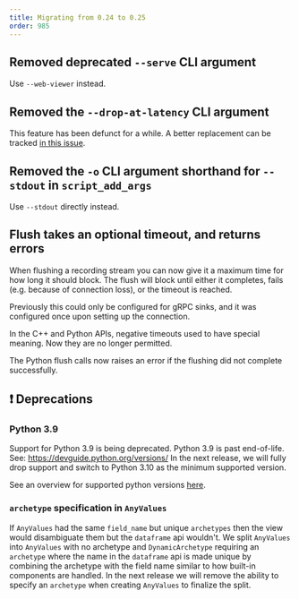 ```yaml
---
title: Migrating from 0.24 to 0.25
order: 985
---
```


<!--   ^^^ this number must be _decremented_ when you copy/paste this file -->

## Removed deprecated `--serve` CLI argument

Use `--web-viewer` instead.

## Removed the `--drop-at-latency` CLI argument

This feature has been defunct for a while. A better replacement can be tracked [in this issue](https://github.com/rerun-io/rerun/issues/11024).

## Removed the `-o` CLI argument shorthand for `--stdout` in `script_add_args`

Use `--stdout` directly instead.

## Flush takes an optional timeout, and returns errors

When flushing a recording stream you can now give it a maximum time for how long it should block.
The flush will block until either it completes, fails (e.g. because of connection loss), or the timeout is reached.

Previously this could only be configured for gRPC sinks, and it was configured once upon setting up the connection.

In the C++ and Python APIs, negative timeouts used to have special meaning. Now they are no longer permitted.

The Python flush calls now raises an error if the flushing did not complete successfully.

## ❗ Deprecations

### Python 3.9

Support for Python 3.9 is being deprecated. Python 3.9 is past end-of-life. See: https://devguide.python.org/versions/
In the next release, we will fully drop support and switch to Python 3.10 as the minimum supported version.

See an overview for supported python versions [here](https://ref.rerun.io/docs/python/main/common#supported-python-versions).

### `archetype` specification in `AnyValues`

If `AnyValues` had the same `field_name` but unique `archetypes` then the view would disambiguate them but the `dataframe` api wouldn't.
We split `AnyValues` into `AnyValues` with no archetype and `DynamicArchetype` requiring an `archetype` where the name in the `dataframe` api is made unique by combining
the archetype with the field name similar to how built-in components are handled.
In the next release we will remove the ability to specify an `archetype` when creating `AnyValues` to finalize the split.
